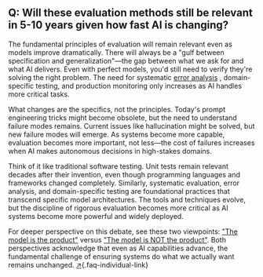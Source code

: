 ## Q: Will these evaluation methods still be relevant in 5-10 years given how fast AI is changing?

The fundamental principles of evaluation will remain relevant even as models improve dramatically. There will always be a "gulf between specification and generalization"—the gap between what we ask for and what AI delivers. Even with perfect models, you'd still need to verify they're solving the right problem. The need for systematic [error analysis](#q-why-is-error-analysis-so-important-in-llm-evals-and-how-is-it-performed) , domain-specific testing, and production monitoring only increases as AI handles more critical tasks.

What changes are the specifics, not the principles. Today's prompt engineering tricks might become obsolete, but the need to understand failure modes remains. Current issues like hallucination might be solved, but new failure modes will emerge. As systems become more capable, evaluation becomes more important, not less—the cost of failures increases when AI makes autonomous decisions in high-stakes domains.

Think of it like traditional software testing. Unit tests remain relevant decades after their invention, even though programming languages and frameworks changed completely. Similarly, systematic evaluation, error analysis, and domain-specific testing are foundational practices that transcend specific model architectures. The tools and techniques evolve, but the discipline of rigorous evaluation becomes more critical as AI systems become more powerful and widely deployed.

For deeper perspective on this debate, see these two viewpoints: ["The model is the product"](https://m.youtube.com/watch?si=qknrtQeITqJ7VsJH&v=4dUFIRj-BWo&feature=youtu.be) versus ["The model is NOT the product"](https://www.youtube.com/watch?v=EEw2PpL-_NM). Both perspectives acknowledge that even as AI capabilities advance, the fundamental challenge of ensuring systems do what we actually want remains unchanged. [↗](/blog/posts/evals-faq/will-these-evaluation-methods-still-be-relevant-in-5-10-years-given-how-fast-ai-is-changing.html){.faq-individual-link}
